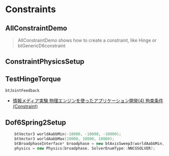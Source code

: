 
#  Constraints

## AllConstraintDemo

> AllConstraintDemo shows how to create a constraint, like Hinge or btGenericD6constraint

## ConstraintPhysicsSetup

## TestHingeTorque

`btJointFeedback`

* [情報メディア実験 物理エンジンを使ったアプリケーション開発(4) 拘束条件(Constraint)](http://www.slis.tsukuba.ac.jp/~fujisawa.makoto.fu/lecture/iml/text/4_constraint.html)

## Dof6Spring2Setup

```c++
	btVector3 worldAabbMin(-10000, -10000, -10000);
	btVector3 worldAabbMax(10000, 10000, 10000);
	btBroadphaseInterface* broadphase = new btAxisSweep3(worldAabbMin, worldAabbMax);
	physics = new Physics(broadphase, SolverEnumType::NNCGSOLVER);
```
